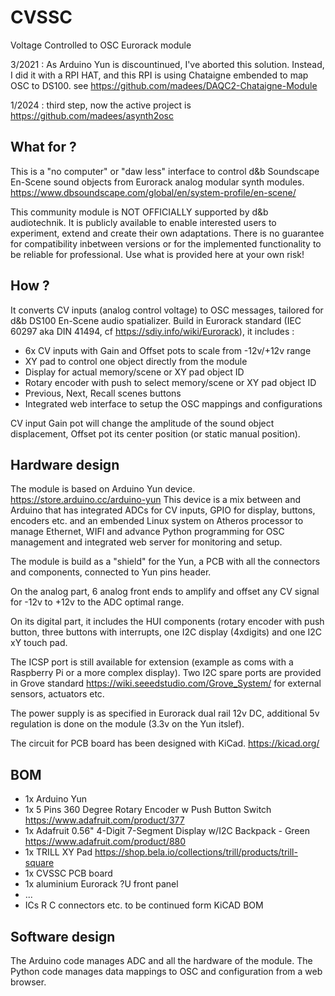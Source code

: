 # CVSSC
Voltage Controlled to OSC Eurorack module

3/2021 : As Arduino Yun is discountinued, I've aborted this solution. Instead, I did it with a RPI HAT, and this RPI is using Chataigne embended to map OSC to DS100. see https://github.com/madees/DAQC2-Chataigne-Module

1/2024 : third step, now the active project is https://github.com/madees/asynth2osc



## What for ?
This is a "no computer" or "daw less" interface to control d&b Soundscape En-Scene sound objects from Eurorack analog modular synth modules. https://www.dbsoundscape.com/global/en/system-profile/en-scene/

This community module is NOT OFFICIALLY supported by d&b audiotechnik. It is publicly available to enable interested users to experiment, extend and create their own adaptations. There is no guarantee for compatibility inbetween versions or for the implemented functionality to be reliable for professional. Use what is provided here at your own risk!

## How ?
It converts CV inputs (analog control voltage) to OSC messages, tailored for d&b DS100 En-Scene audio spatializer.
Build in Eurorack standard (IEC 60297 aka DIN 41494, cf https://sdiy.info/wiki/Eurorack), it includes :
* 6x CV inputs with Gain and Offset pots to scale from -12v/+12v range
* XY pad to control one object directly from the module
* Display for actual memory/scene or XY pad object ID
* Rotary encoder with push to select memory/scene or XY pad object ID
* Previous, Next, Recall scenes buttons
* Integrated web interface to setup the OSC mappings and configurations

CV input Gain pot will change the amplitude of the sound object displacement, Offset pot its center position (or static manual position).

## Hardware design
The module is based on Arduino Yun device. https://store.arduino.cc/arduino-yun
This device is a mix between and Arduino that has integrated ADCs for CV inputs, GPIO for display, buttons, encoders etc. and an embended Linux system on Atheros processor to manage Ethernet, WIFI and advance Python programming for OSC management and integrated web server for monitoring and setup.

The module is build as a "shield" for the Yun, a PCB with all the connectors and components, connected to Yun pins header. 

On the analog part, 6 analog front ends to amplify and offset any CV signal for -12v to +12v to the ADC optimal range.

On its digital part, it includes the HUI components (rotary encoder with push button, three buttons with interrupts, one I2C display (4xdigits) and one I2C xY touch pad.

The ICSP port is still available for extension (example as coms with a Raspberry Pi or a more complex display).
Two I2C spare ports are provided in Grove standard https://wiki.seeedstudio.com/Grove_System/ for external sensors, actuators etc.

The power supply is as specified in Eurorack dual rail 12v DC, additional 5v regulation is done on the module (3.3v on the Yun itslef).

The circuit for PCB board has been designed with KiCad. https://kicad.org/

## BOM
* 1x Arduino Yun
* 1x 5 Pins 360 Degree Rotary Encoder w Push Button Switch https://www.adafruit.com/product/377
* 1x Adafruit 0.56" 4-Digit 7-Segment Display w/I2C Backpack - Green https://www.adafruit.com/product/880
* 1x TRILL XY Pad https://shop.bela.io/collections/trill/products/trill-square
* 1x CVSSC PCB board
* 1x aluminium Eurorack ?U front panel
* ...
* ICs R C connectors etc. to be continued form KiCAD BOM

## Software design
The Arduino code manages ADC and all the hardware of the module.
The Python code manages data mappings to OSC and configuration from a web browser.
